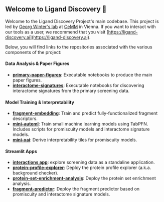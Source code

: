 ## Welcome to Ligand Discovery 🎯

Welcome to the Ligand Discovery Project's main codebase. This project is led by [Georg Winter's lab](https://www.winter-lab.com/) at [CeMM](https://cemm.at) in Vienna. If you want to interact with our tools as a user, we recommend that you visit [https://ligand-discovery.ai](https://ligand-discovery.ai).

Below, you will find links to the repositories associated with the various components of the project:

#### Data Analysis & Paper Figures
- [**primary-paper-figures**](https://github.com/ligand-discovery/primary-paper-figures): Executable notebooks to produce the main paper figures.
- [**interactome-signatures**](https://github.com/ligand-discovery/interactome-signatures): Executable notebooks for discovering interactome signatures from the primary screening data.

#### Model Training & Interpretability
- [**fragment-embedding**](https://github.com/ligand-discovery/fragment-embedding): Train and predict fully-functionalized fragment descriptors.
- [**mini-automl**](https://github.com/ligand-discovery/mini-automl): Train small machine learning models using TabPFN. Includes scripts for promiscuity models and interactome signature models.
- [**mini-xai**](https://github.com/ligand-discovery/mini-xai): Derive interpretability tiles for promiscuity models.

#### Streamlit Apps
- [**interactions app**](https://github.com/ligand-discovery/interactions): explore screening data as a standaline application.
- [**protein-profile-explorer**](https://github.com/ligand-discovery/protein-profile-explorer): Deploy the protein profile explorer (a.k.a. background checker).
- [**protein-set-enrichment-analysis**](https://github.com/ligand-discovery/protein-set-enrichment-analysis): Deploy the protein set enrichment analysis.
- [**fragment-predictor**](https://github.com/ligand-discovery/fragment-predictor): Deploy the fragment predictor based on promiscuity and interactome signature models.
